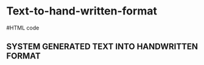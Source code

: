# Text-to-hand-written-format
#HTML code
<html>    
<body>       
<div class="centered-text">           
 <p><h2>SYSTEM GENERATED TEXT INTO HANDWRITTEN FORMAT</h2></p>       
 </div>                
<!DOCTYPE html>
<html lang="en" style="background-image: url('image1.png') !important;"><head>                
<meta charset="UTF-8">            
<meta name="viewport" content="width=device-width, initial-scale=1.0">            <meta http-equiv="X-UA-Compatible" content="ie=edge">                        <meta name="theme-color" content="#FFCC00">                     
<link rel="icon" type="image/x-icon" href="images/favicon.png">            
<meta 
name="_token" content="oaJxp8V65mnwgDGhcXAC1Sextr699n0639BgeIgU">                <title>           
</title>                                                                                    
<link rel="canonical" href="https://www.textreverse.com/text-to-handwriting-converter.php">                    
<link rel="alternate" hreflang="x-default" href="https://www.textreverse.com/text-to-handwriting-converter.php">                    <link rel="alternate" hreflang="en" href="https://www.textreverse.com/text-to-handwriting-converter.php">                                                                    
<script async="" data-cfasync="false" src="js/loader.js" type="text/javascript"></script>        
<link rel="dns-prefetch" href="https://fonts.gstatic.com">        
<link rel="dns-prefetch" href="https://www.gstatic.com">       
 <link rel="dns-prefetch" href="//www.googletagmanager.com">        
<link rel="dns-prefetch" href="https://www.google.com">        
<link rel="stylesheet" href="css/style.css">        
<script src="js/jquery.3.6.0.min.js"></script>                        
<link rel="stylesheet" href="css/text-to-handwriting-converter.css">                <link rel="stylesheet" href="css/two-tools.css">                
<link rel="preconnect" href="https://fonts.googleapis.com">                
<link rel="preconnect" href="https:/background-image/fonts.gstatic.com" crossorigin="">                
<link href="https://fonts.googleapis.com/css2?family=Amatic+SC&amp;family=Caveat&amp;family=Cedarville+Cursive&amp;family=Comic+Neue&amp;family=Crafty+Girls&amp;family=Homemade+Apple&amp;family=Pacifico&amp;family=Tangerine&amp;family=Zeyada&amp;display=swap" rel="stylesheet" crossorigin="anonymous">                   
 <link href="https://fonts.googleapis.com/css2?family=Indie+Flower&amp;display=swap" rel="stylesheet">              
 <style>

